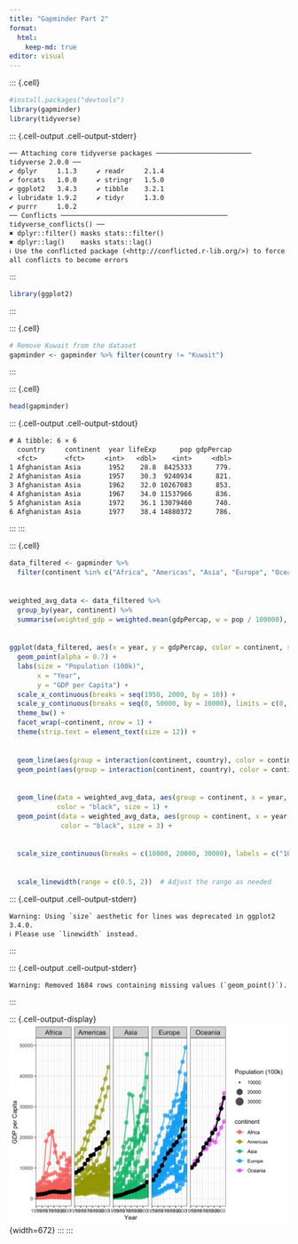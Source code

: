 ```yaml
---
title: "Gapminder Part 2"
format:
  html:
    keep-md: true
editor: visual
---
```



::: {.cell}

```{.r .cell-code}
#install.packages("devtools")
library(gapminder)
library(tidyverse)
```

::: {.cell-output .cell-output-stderr}
```
── Attaching core tidyverse packages ──────────────────────── tidyverse 2.0.0 ──
✔ dplyr     1.1.3     ✔ readr     2.1.4
✔ forcats   1.0.0     ✔ stringr   1.5.0
✔ ggplot2   3.4.3     ✔ tibble    3.2.1
✔ lubridate 1.9.2     ✔ tidyr     1.3.0
✔ purrr     1.0.2     
── Conflicts ────────────────────────────────────────── tidyverse_conflicts() ──
✖ dplyr::filter() masks stats::filter()
✖ dplyr::lag()    masks stats::lag()
ℹ Use the conflicted package (<http://conflicted.r-lib.org/>) to force all conflicts to become errors
```
:::

```{.r .cell-code}
library(ggplot2)
```
:::

::: {.cell}

```{.r .cell-code}
# Remove Kuwait from the dataset
gapminder <- gapminder %>% filter(country != "Kuwait")
```
:::

::: {.cell}

```{.r .cell-code}
head(gapminder)
```

::: {.cell-output .cell-output-stdout}
```
# A tibble: 6 × 6
  country     continent  year lifeExp      pop gdpPercap
  <fct>       <fct>     <int>   <dbl>    <int>     <dbl>
1 Afghanistan Asia       1952    28.8  8425333      779.
2 Afghanistan Asia       1957    30.3  9240934      821.
3 Afghanistan Asia       1962    32.0 10267083      853.
4 Afghanistan Asia       1967    34.0 11537966      836.
5 Afghanistan Asia       1972    36.1 13079460      740.
6 Afghanistan Asia       1977    38.4 14880372      786.
```
:::
:::

::: {.cell}

```{.r .cell-code}
data_filtered <- gapminder %>%
  filter(continent %in% c("Africa", "Americas", "Asia", "Europe", "Oceania"))


weighted_avg_data <- data_filtered %>%
  group_by(year, continent) %>%
  summarise(weighted_gdp = weighted.mean(gdpPercap, w = pop / 100000), .groups = "drop")


ggplot(data_filtered, aes(x = year, y = gdpPercap, color = continent, size = pop / 100000)) +
  geom_point(alpha = 0.7) +
  labs(size = "Population (100k)",
       x = "Year",
       y = "GDP per Capita") +
  scale_x_continuous(breaks = seq(1950, 2000, by = 10)) +
  scale_y_continuous(breaks = seq(0, 50000, by = 10000), limits = c(0, 50000)) +
  theme_bw() +
  facet_wrap(~continent, nrow = 1) +
  theme(strip.text = element_text(size = 12)) +
  

  geom_line(aes(group = interaction(continent, country), color = continent), alpha = 0.7, size = 1) +
  geom_point(aes(group = interaction(continent, country), color = continent), alpha = 0.7, size = 3) +
  

  geom_line(data = weighted_avg_data, aes(group = continent, x = year, y = weighted_gdp), 
            color = "black", size = 1) +
  geom_point(data = weighted_avg_data, aes(group = continent, x = year, y = weighted_gdp), 
             color = "black", size = 3) +
  

  scale_size_continuous(breaks = c(10000, 20000, 30000), labels = c("10000", "20000", "30000"), limits = c(10000, 30000)) +
  

  scale_linewidth(range = c(0.5, 2))  # Adjust the range as needed
```

::: {.cell-output .cell-output-stderr}
```
Warning: Using `size` aesthetic for lines was deprecated in ggplot2 3.4.0.
ℹ Please use `linewidth` instead.
```
:::

::: {.cell-output .cell-output-stderr}
```
Warning: Removed 1684 rows containing missing values (`geom_point()`).
```
:::

::: {.cell-output-display}
![](Gapminder2_files/figure-html/unnamed-chunk-4-1.png){width=672}
:::
:::
